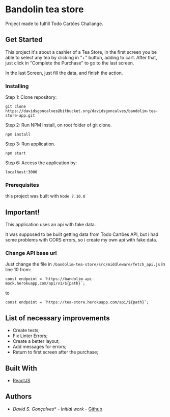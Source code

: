 # Bandolin tea store

Project made to fulfill Todo Cartões Challange.

## Get Started

This project it's about a cashier of a Tea Store, in the first screen you be 
able to select any tea by clicking in "+" button, adding to cart. After that, just click in "Complete the Purchase" to go to the last screen.

In the last Screen, just fill the data, and finish the action.


### Installing

Step 1: Clone repository:

```
git clone https://davidsgoncalves@bitbucket.org/davidsgoncalves/bandolim-tea-store-app.git
```

Step 2: Run NPM Install, on root folder of git clone.

```
npm install
```

Step 3: Run application.

```
npm start
```


Step 6: Access the application by:
```
localhost:3000
```

### Prerequisites
this project was built with ``Node 7.10.0``

## Important!

This application uses an api with fake data.

It was supposed to be built getting data from Todo Cartões API, but i had some problems with CORS errors, so i create my own api with fake data.

### Change API base url
Just change the file in `/bandolim-tea-store/src/middleware/fetch_api.js` in line 10 from:
 
```
const endpoint = `https://bandolim-api-mock.herokuapp.com/api/v1/${path}`;
```
to 
```
const endpoint = `https://tea-store.herokuapp.com/api/${path}`;
```

## List of necessary improvements
* Create tests;
* Fix Linter Errors;
* Create a better layout;
* Add messages for errors;
* Return to first screen after the purchase;

## Built With

* [ReactJS](https://facebook.github.io/react/)

## Authors

* *David S. Gonçalves** - *Initial work* - [Github](https://github.com/davidsgoncalves)